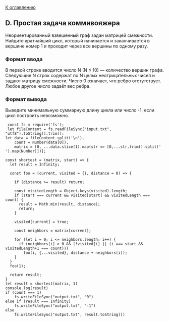 [К оглавлению](https://github.com/st119149/yandex-algorithms-4.0/blob/main/README.md)

## D. Простая задача коммивояжера
Неориентированный взвешенный граф задан матрицей смежности. Найдите кратчайший цикл, который начинается и заканчивается в вершине номер 1 и проходит через все вершины по одному разу.

### Формат ввода
В первой строке вводится число N (N ≤ 10) — количество вершин графа. Следующие N строк содержат по N целых неотрицательных чисел и задают матрицу смежности. Число 0 означает, что ребро отстутствует. Любое другое число задаёт вес ребра.
### Формат вывода
Выведите минимальную суммарную длину цикла или число -1, если цикл построить невозможно.
```
 const fs = require('fs');
 let fileContent = fs.readFileSync("input.txt", "utf8").toString().trim();
let data = fileContent.split('\n'),
    count = Number(data[0]),
    matrix = [0, ...data.slice(1).map(str => [0,...str.trim().split(' ').map(Number)])];

const shortest = (matrix, start) => {
  let result = Infinity;
  
  const foo = (current, visited = {}, distance = 0) => {

    if (distance >= result) return;
    
    const visitedLength = Object.keys(visited).length;     
    if (start === current && visited[start] && visitedLength === count) {
      result = Math.min(result, distance);
      return;
    }
    
    visited[current] = true;
    
    const neighbors = matrix[current];

    for (let i = 0; i <= neighbors.length; i++) {
      if (neighbors[i] > 0 && (!visited[i] || (i === start && visitedLength+1 === count))) 
        foo(i, {...visited}, distance + neighbors[i]);
    }
  }
  foo(1);
  
  return result;
}
let result = shortest(matrix, 1)
console.log(result)
if (count === 1) 
	fs.writeFileSync("output.txt", "0") 
else if (result === Infinity)
	fs.writeFileSync("output.txt", "-1")
else
	fs.writeFileSync("output.txt", result.toString())
```
